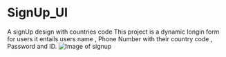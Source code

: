 # SignUp_UI
A signUp design with countries code 
This project is a dynamic  longin form for users 
it entails users name , Phone Number with their country code , Password and ID.
![Image of signup](https://faldino.github.com/images/signup.png)
